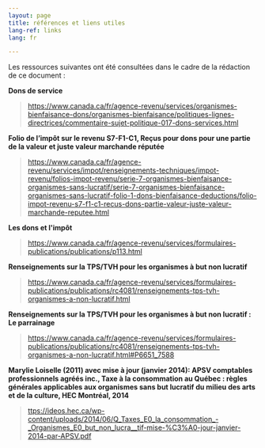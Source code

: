 ```yaml
---
layout: page
title: références et liens utiles
lang-ref: links
lang: fr

---
```

Les ressources suivantes ont été consultées dans le cadre de la rédaction de ce document :

**Dons de service**

> <a href="https://www.canada.ca/fr/agence-revenu/services/organismes-bienfaisance-dons/organismes-bienfaisance/politiques-lignes-directrices/commentaire-sujet-politique-017-dons-services.html" class="external" target="_blank" title="Dons de service">https://www.canada.ca/fr/agence-revenu/services/organismes-bienfaisance-dons/organismes-bienfaisance/politiques-lignes-directrices/commentaire-sujet-politique-017-dons-services.html</a>

**Folio de l’impôt sur le revenu S7-F1-C1, Reçus pour dons pour une partie de la valeur et juste valeur marchande réputée**

> <a href="https://www.canada.ca/fr/agence-revenu/services/impot/renseignements-techniques/impot-revenu/folios-impot-revenu/serie-7-organismes-bienfaisance-organismes-sans-lucratif/serie-7-organismes-bienfaisance-organismes-sans-lucratif-folio-1-dons-bienfaisance-deductions/folio-impot-revenu-s7-f1-c1-recus-dons-partie-valeur-juste-valeur-marchande-reputee.html" class="external" target="_blank" title="Folio de l’impôt sur le revenu S7-F1-C1, Reçus pour dons pour une partie de la valeur et juste valeur marchande réputée">https://www.canada.ca/fr/agence-revenu/services/impot/renseignements-techniques/impot-revenu/folios-impot-revenu/serie-7-organismes-bienfaisance-organismes-sans-lucratif/serie-7-organismes-bienfaisance-organismes-sans-lucratif-folio-1-dons-bienfaisance-deductions/folio-impot-revenu-s7-f1-c1-recus-dons-partie-valeur-juste-valeur-marchande-reputee.html</a>

**Les dons et l'impôt**

> <a href="https://www.canada.ca/fr/agence-revenu/services/formulaires-publications/publications/p113.html" class="external" target="_blank" title="Les dons et l'impôt">https://www.canada.ca/fr/agence-revenu/services/formulaires-publications/publications/p113.html</a>

**Renseignements sur la TPS/TVH pour les organismes à but non lucratif**

> <a href="https://www.canada.ca/fr/agence-revenu/services/formulaires-publications/publications/rc4081/renseignements-tps-tvh-organismes-a-non-lucratif.html" class="external" target="_blank" title="Renseignements sur la TPS/TVH pour les organismes à but non lucratif">https://www.canada.ca/fr/agence-revenu/services/formulaires-publications/publications/rc4081/renseignements-tps-tvh-organismes-a-non-lucratif.html</a>

**Renseignements sur la TPS/TVH pour les organismes à but non lucratif : Le parrainage**

> <a href="https://www.canada.ca/fr/agence-revenu/services/formulaires-publications/publications/rc4081/renseignements-tps-tvh-organismes-a-non-lucratif.html#P6651_7588" class="external" target="_blank" title="Renseignements sur la TPS/TVH pour les organismes à but non lucratif : Le parrainage">https://www.canada.ca/fr/agence-revenu/services/formulaires-publications/publications/rc4081/renseignements-tps-tvh-organismes-a-non-lucratif.html#P6651_7588</a>

**Marylie Loiselle (2011) avec mise à jour (janvier 2014): APSV comptables professionnels agréés inc., Taxe à la consommation au Québec : règles générales applicables aux organismes sans but lucratif du milieu des arts et de la culture, HEC Montréal, 2014**

> <a href="https://ideos.hec.ca/wp-content/uploads/2014/06/Q_Taxes_E0_la_consommation_-_Organismes_E0_but_non____tif-mise-%C3%A0-jour-janvier-2014-par-APSV.pdf" class="external" target="_blank" title="Taxe à la consommation au Québec : règles générales applicables aux organismes sans but lucratif du milieu des arts et de la culture">ttps://ideos.hec.ca/wp-content/uploads/2014/06/Q_Taxes_E0_la_consommation_-_Organismes_E0_but_non_lucra__tif-mise-%C3%A0-jour-janvier-2014-par-APSV.pdf</a>